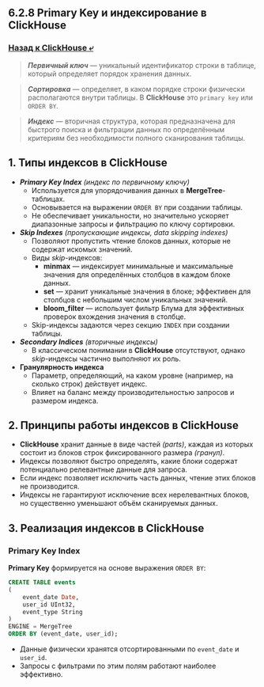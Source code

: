 ## 6.2.8 Primary Key и индексирование в ClickHouse

### [Назад к ClickHouse ⤶](/data/Module6/data/clickhouse.md)

> ***Первичный ключ*** — уникальный идентификатор строки в таблице, который определяет порядок хранения данных.  

> ***Сортировка*** — определяет, в каком порядке строки физически располагаются внутри таблицы. В **ClickHouse** это 
`primary key` или `ORDER BY`.  

> ***Индекс*** — вторичная структура, которая предназначена для быстрого поиска и фильтрации данных по определённым 
критериям без необходимости полного сканирования таблицы.  

## 1. Типы индексов в ClickHouse
- _**Primary Key Index** (индекс по первичному ключу)_  
  - Используется для упорядочивания данных в **MergeTree**-таблицах.  
  - Основывается на выражении `ORDER BY` при создании таблицы.  
  - Не обеспечивает уникальности, но значительно ускоряет диапазонные запросы и фильтрацию по ключу сортировки.  
- _**Skip Indexes** (пропускающие индексы, data skipping indexes)_  
  - Позволяют пропустить чтение блоков данных, которые не содержат искомых значений.
  - Виды _skip_-индексов:  
    - **minmax** — индексирует минимальные и максимальные значения для определённых столбцов в каждом блоке данных.  
    - **set** — хранит уникальные значения в блоке; эффективен для столбцов с небольшим числом уникальных значений.  
    - **bloom_filter** — использует фильтр Блума для эффективных проверок вхождения значения в столбце.  
  - Skip-индексы задаются через секцию `INDEX` при создании таблицы.  
- _**Secondary Indices** (вторичные индексы)_  
  - В классическом понимании в **ClickHouse** отсутствуют, однако _skip_-индексы частично выполняют их роль.  
- **Гранулярность индекса**  
  - Параметр, определяющий, на каком уровне (например, на сколько строк) действует индекс.  
  - Влияет на баланс между производительностью запросов и размером индекса.  

## 2. Принципы работы индексов в ClickHouse
- **ClickHouse** хранит данные в виде частей _(parts)_, каждая из которых состоит из блоков строк фиксированного 
размера _(гранул)_.  
- Индексы позволяют быстро определять, какие блоки содержат потенциально релевантные данные для запроса.  
- Если индекс позволяет исключить часть данных, чтение этих блоков не производится.  
- Индексы не гарантируют исключение всех нерелевантных блоков, но существенно уменьшают объём сканируемых данных.  

## 3. Реализация индексов в ClickHouse
### Primary Key Index
**Primary Key** формируется на основе выражения `ORDER BY`:

```sql
CREATE TABLE events
(
    event_date Date,
    user_id UInt32,
    event_type String
)
ENGINE = MergeTree
ORDER BY (event_date, user_id);
```
                  
- Данные физически хранятся отсортированными по `event_date` и `user_id`.  
- Запросы с фильтрами по этим полям работают наиболее эффективно.  